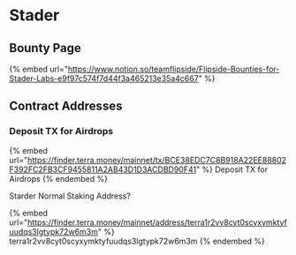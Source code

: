 # Stader

## Bounty Page

{% embed url="https://www.notion.so/teamflipside/Flipside-Bounties-for-Stader-Labs-e9f97c574f7d44f3a465213e35a4c667" %}

## Contract Addresses

### Deposit TX for Airdrops

{% embed url="https://finder.terra.money/mainnet/tx/BCE38EDC7C8B918A22EE88802F392FC2FB3CF9455811A2AB43D1D3ACDBD90F41" %}
Deposit TX for Airdrops
{% endembed %}

Starder Normal Staking Address?

{% embed url="https://finder.terra.money/mainnet/address/terra1r2vv8cyt0scyxymktyfuudqs3lgtypk72w6m3m" %}
terra1r2vv8cyt0scyxymktyfuudqs3lgtypk72w6m3m
{% endembed %}
